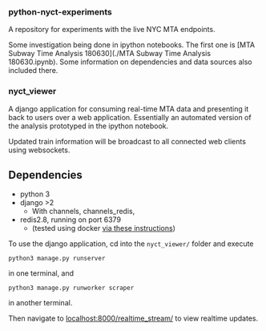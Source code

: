 ### python-nyct-experiments

A repository for experiments with the live NYC MTA endpoints.

Some investigation being done in ipython notebooks. The first one is [MTA Subway Time Analysis 180630](./MTA Subway Time Analysis 180630.ipynb). Some information on dependencies and data sources also included there.

### nyct_viewer

A django application for consuming real-time MTA data and presenting it back to users over a web application. Essentially an automated version of the analysis prototyped in the ipython notebook.

Updated train information will be broadcast to all connected web clients using websockets.

## Dependencies

* python 3
* django >2
    * With channels, channels\_redis, 
* redis2.8, running on port 6379
    * (tested using docker [via these instructions](https://channels.readthedocs.io/en/latest/tutorial/part_2.html))

To use the django application, cd into the ```nyct_viewer/``` folder and execute
```
python3 manage.py runserver
```
in one terminal, and
```
python3 manage.py runworker scraper
```
in another terminal.

Then navigate to [localhost:8000/realtime_stream/](http://localhost:8000/realtime_stream/) to view realtime updates.
